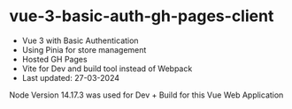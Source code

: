 # vue-3-basic-auth-gh-pages-client

- Vue 3 with Basic Authentication 
- Using Pinia for store management
- Hosted GH Pages
- Vite for Dev and build tool instead of Webpack
- Last updated: 27-03-2024

Node Version 14.17.3 was used for Dev + Build for this Vue Web Application
